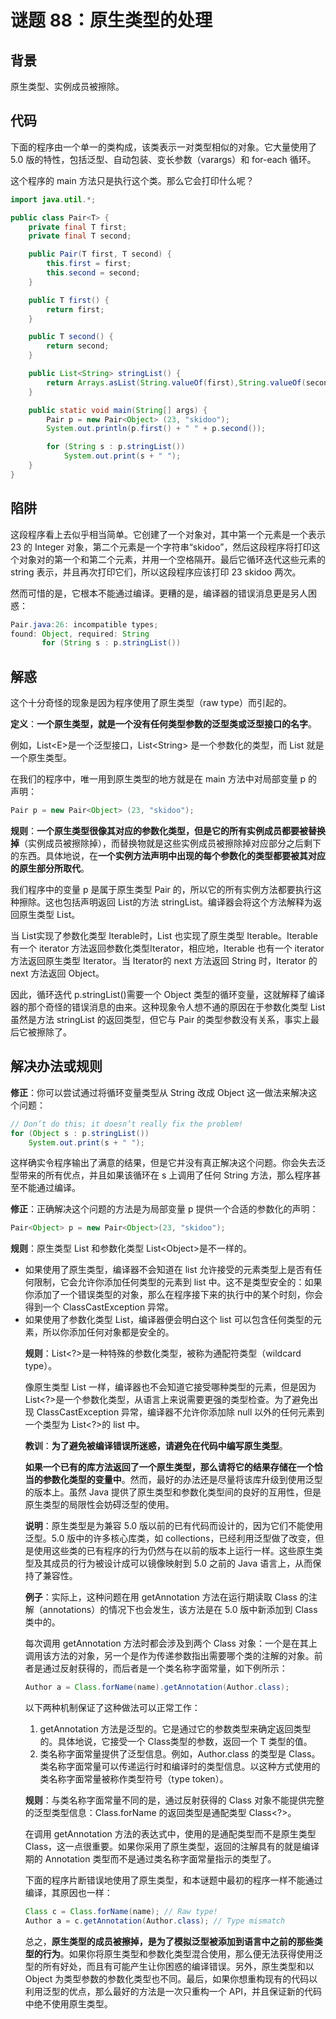 # 谜题 88：原生类型的处理

## 背景

原生类型、实例成员被擦除。

## 代码

下面的程序由一个单一的类构成，该类表示一对类型相似的对象。它大量使用了 5.0 版的特性，包括泛型、自动包装、变长参数（varargs）和 for-each 循环。

这个程序的 main 方法只是执行这个类。那么它会打印什么呢？  

```java
import java.util.*;

public class Pair<T> {
    private final T first;
    private final T second;

    public Pair(T first, T second) {
        this.first = first;
        this.second = second;
    }

    public T first() {
        return first;
    }

    public T second() {
        return second;
    }

    public List<String> stringList() {
        return Arrays.asList(String.valueOf(first),String.valueOf(second));
    }

    public static void main(String[] args) {
        Pair p = new Pair<Object> (23, "skidoo");
        System.out.println(p.first() + " " + p.second());

        for (String s : p.stringList())
            System.out.print(s + " ");
    }
}
```

## 陷阱

这段程序看上去似乎相当简单。它创建了一个对象对，其中第一个元素是一个表示 23 的 Integer 对象，第二个元素是一个字符串“skidoo”，然后这段程序将打印这个对象对的第一个和第二个元素，并用一个空格隔开。最后它循环迭代这些元素的 string 表示，并且再次打印它们，所以这段程序应该打印 23 skidoo 两次。

然而可惜的是，它根本不能通过编译。更糟的是，编译器的错误消息更是另人困惑：

```java
Pair.java:26: incompatible types;
found: Object, required: String
       for (String s : p.stringList())  
```

## 解惑

这个十分奇怪的现象是因为程序使用了原生类型（raw type）而引起的。

**定义**：**一个原生类型，就是一个没有任何类型参数的泛型类或泛型接口的名字**。

例如，List\<E\>是一个泛型接口，List\<String\> 是一个参数化的类型，而 List 就是一个原生类型。

在我们的程序中，唯一用到原生类型的地方就是在 main 方法中对局部变量 p 的声明：

```java
Pair p = new Pair<Object> (23, "skidoo");  
```

**规则**：**一个原生类型很像其对应的参数化类型，但是它的所有实例成员都要被替换掉**（实例成员被擦除掉），而替换物就是这些实例成员被擦除掉对应部分之后剩下的东西。具体地说，在**一个实例方法声明中出现的每个参数化的类型都要被其对应的原生部分所取代**。

我们程序中的变量 p 是属于原生类型 Pair 的，所以它的所有实例方法都要执行这种擦除。这也包括声明返回 List<String>的方法 stringList。编译器会将这个方法解释为返回原生类型 List。  

当 List<String>实现了参数化类型 Iterable<String>时，List 也实现了原生类型 Iterable。Iterable<String>有一个 iterator 方法返回参数化类型Iterator<String>，相应地，Iterable 也有一个 iterator 方法返回原生类型 Iterator。当 Iterator<String>的 next 方法返回 String 时，Iterator 的 next 方法返回 Object。

因此，循环迭代 p.stringList()需要一个 Object 类型的循环变量，这就解释了编译器的那个奇怪的错误消息的由来。这种现象令人想不通的原因在于参数化类型 List<String>虽然是方法 stringList 的返回类型，但它与 Pair 的类型参数没有关系，事实上最后它被擦除了。  

## 解决办法或规则

**修正**：你可以尝试通过将循环变量类型从 String 改成 Object 这一做法来解决这个问题：

```java
// Don’t do this; it doesn’t really fix the problem!
for (Object s : p.stringList())
    System.out.print(s + " ");  
```

这样确实令程序输出了满意的结果，但是它并没有真正解决这个问题。你会失去泛型带来的所有优点，并且如果该循环在 s 上调用了任何 String 方法，那么程序甚至不能通过编译。  

**修正**：正确解决这个问题的方法是为局部变量 p 提供一个合适的参数化的声明：

```java
Pair<Object> p = new Pair<Object>(23, "skidoo");  
```

**规则**：原生类型 List 和参数化类型 List\<Object\>是不一样的。

- 如果使用了原生类型，编译器不会知道在 list 允许接受的元素类型上是否有任何限制，它会允许你添加任何类型的元素到 list 中。这不是类型安全的：如果你添加了一个错误类型的对象，那么在程序接下来的执行中的某个时刻，你会得到一个 ClassCastException 异常。
- 如果使用了参数化类型 List<Object>，编译器便会明白这个 list 可以包含任何类型的元素，所以你添加任何对象都是安全的。  

**规则**：List\<?\>是一种特殊的参数化类型，被称为通配符类型（wildcard type）。

像原生类型 List 一样，编译器也不会知道它接受哪种类型的元素，但是因为 List\<?\>是一个参数化类型，从语言上来说需要更强的类型检查。为了避免出现 ClassCastException 异常，编译器不允许你添加除 null 以外的任何元素到一个类型为 List<?>的 list 中。  

**教训**：**为了避免被编译错误所迷惑，请避免在代码中编写原生类型**。

**如果一个已有的库方法返回了一个原生类型，那么请将它的结果存储在一个恰当的参数化类型的变量中**。然而，最好的办法还是尽量将该库升级到使用泛型的版本上。虽然 Java 提供了原生类型和参数化类型间的良好的互用性，但是原生类型的局限性会妨碍泛型的使用。  

**说明**：原生类型是为兼容 5.0 版以前的已有代码而设计的，因为它们不能使用泛型。5.0 版中的许多核心库类，如 collections，已经利用泛型做了改变，但是使用这些类的已有程序的行为仍然与在以前的版本上运行一样。这些原生类型及其成员的行为被设计成可以镜像映射到 5.0 之前的 Java 语言上，从而保持了兼容性。  

**例子**：实际上，这种问题在用 getAnnotation 方法在运行期读取 Class 的注解（annotations）的情况下也会发生，该方法是在 5.0 版中新添加到 Class 类中的。

每次调用 getAnnotation 方法时都会涉及到两个 Class 对象：一个是在其上调用该方法的对象，另一个是作为传递参数指出需要哪个类的注解的对象。前者是通过反射获得的，而后者是一个类名称字面常量，如下例所示：

```java
Author a = Class.forName(name).getAnnotation(Author.class);
```

以下两种机制保证了这种做法可以正常工作：

1. getAnnotation 方法是泛型的。它是通过它的参数类型来确定返回类型的。具体地说，它接受一个 Class<T>类型的参数，返回一个 T 类型的值。
2. 类名称字面常量提供了泛型信息。例如，Author.class 的类型是 Class<Author>。类名称字面常量可以传递运行时和编译时的类型信息。以这种方式使用的类名称字面常量被称作类型符号（type token）。  

**规则**：与类名称字面常量不同的是，通过反射获得的 Class 对象不能提供完整的泛型类型信息：Class.forName 的返回类型是通配类型 Class<?>。

在调用 getAnnotation 方法的表达式中，使用的是通配类型而不是原生类型 Class，这一点很重要。如果你采用了原生类型，返回的注解具有的就是编译期的 Annotation 类型而不是通过类名称字面常量指示的类型了。

下面的程序片断错误地使用了原生类型，和本谜题中最初的程序一样不能通过编译，其原因也一样：

```java
Class c = Class.forName(name); // Raw type!
Author a = c.getAnnotation(Author.class); // Type mismatch
```

总之，**原生类型的成员被擦掉，是为了模拟泛型被添加到语言中之前的那些类型的行为**。如果你将原生类型和参数化类型混合使用，那么便无法获得使用泛型的所有好处，而且有可能产生让你困惑的编译错误。另外，原生类型和以 Object 为类型参数的参数化类型也不同。最后，如果你想重构现有的代码以利用泛型的优点，那么最好的方法是一次只重构一个 API，并且保证新的代码中绝不使用原生类型。  


